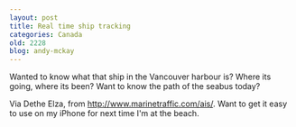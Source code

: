 ```yaml
---
layout: post
title: Real time ship tracking
categories: Canada
old: 2228
blog: andy-mckay
---
```

<p>Wanted to know what that ship in the Vancouver harbour is? Where its going, where its been? Want to know the path of the seabus today?</p>
<script type="text/javascript">
        width=800;          //the width of the embedded map in pixels or percentage
        height=600;         //the width of the embedded map in pixels or percentage
        border=1;           //the width of border around the map. Zero means no border
        notation=false;     //true or false to display or not the vessel icons and options at the left
        latitude=49.316581;   //the latitude of the center of the map in decimal degrees
        longitude=-122.950275;  //the longitude of the center of the map in decimal degrees
        zoom=11;            //the zoom level of the map. Use values between 2 and 17
        trackvessel=0;      //the MMSI of the vessel to track, if within the range of the system
</script>
<script type="text/javascript" src="http://www.marinetraffic.com/ais/embed.js"></script>
<p>Via Dethe Elza, from <a href="http://www.marinetraffic.com/ais/">http://www.marinetraffic.com/ais/</a>. Want to get it easy to use on my iPhone for next time I'm at the beach.</p>
